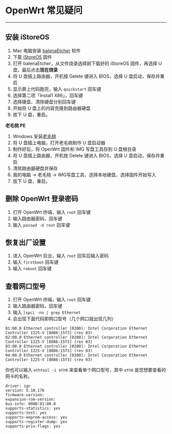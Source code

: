 # OpenWrt 常见疑问


---
## 安装 iStoreOS

1. Mac 电脑安装 [balenaEtcher](https://etcher.balena.io/) 软件
2. 下载 [iStoreOS](https://fw.koolcenter.com/iStoreOS/x86_64_efi/) 固件
3. 打开 balenaEtcher，从文件烧录选择刚下载好的 iStoreOS 固件，再选择 U 盘，最后点击**现在烧录**
4. 将 U 盘插上路由器，开机按 Delete 键进入 BIOS，选择 U 盘启动，保存并重启
5. 显示屏上代码跑完，输入 `quickstart` 回车键
6. 选择第二项「Instal1 X86」，回车键
7. 选择硬盘、清除硬盘分别回车键
8. 开始将 U 盘上的内容克隆到路由器硬盘
9. 拔下 U 盘，重启。

**老毛桃 PE**
1. Windows 安装[老毛桃](https://www.laomaotao.net/)
2. 将 U 盘插上电脑，打开老毛桃制作 U 盘启动器
3. 制作好后，将 OpenWrt 固件和 IMG 写盘工具存到 U 盘根目录
4. 将 U 盘插上路由器，开机按 Delete 键进入 BIOS，选择 U 盘启动，保存并重启
5. 清除路由器硬盘并保存
6. 我的电脑 → 老毛桃 → IMG写盘工具，选择本地硬盘，选择固件开始写入
7. 拔下 U 盘，重启。

## 删除 OpenWrt 登录密码
1. 打开 OpenWrt 终端，输入 `root` 回车键
2. 输入路由器密码，回车键
3. 输入 `passwd -d root` 回车键

## 恢复出厂设置
1. 进入 OpenWrt 后台，输入 `root` 回车后输入密码
2. 输入 `firstboot` 回车键
3. 输入 `reboot` 回车键

## 查看网口型号
1. 打开 OpenWrt 终端，输入 `root` 回车键
2. 输入路由器密码，回车键
3. 输入 `lspci -nn | grep Ethernet`
4. 会出现下面代码即网口型号（几个网口就出现几列）
```
01:00.0 Ethernet controller [0200]: Intel Corporation Ethernet Controller I225-V [8086:15f3] (rev 03)
02:00.0 Ethernet controller [0200]: Intel Corporation Ethernet Controller I225-V [8086:15f3] (rev 03)
03:00.0 Ethernet controller [0200]: Intel Corporation Ethernet Controller I225-V [8086:15f3] (rev 03)
04:00.0 Ethernet controller [0200]: Intel Corporation Ethernet Controller I225-V [8086:15f3] (rev 03)
```

你也可以输入 `ethtool -i eth0` 来查看单个网口型号，其中 `eth0` 是您想要查看的网卡的名称。
```
driver: igc
version: 5.10.176
firmware-version: 
expansion-rom-version: 
bus-info: 0000:01:00.0
supports-statistics: yes
supports-test: yes
supports-eeprom-access: yes
supports-register-dump: yes
supports-priv-flags: yes
```
